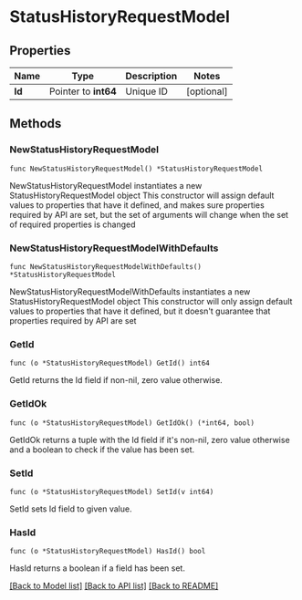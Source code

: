 # StatusHistoryRequestModel

## Properties

Name | Type | Description | Notes
------------ | ------------- | ------------- | -------------
**Id** | Pointer to **int64** | Unique ID | [optional] 

## Methods

### NewStatusHistoryRequestModel

`func NewStatusHistoryRequestModel() *StatusHistoryRequestModel`

NewStatusHistoryRequestModel instantiates a new StatusHistoryRequestModel object
This constructor will assign default values to properties that have it defined,
and makes sure properties required by API are set, but the set of arguments
will change when the set of required properties is changed

### NewStatusHistoryRequestModelWithDefaults

`func NewStatusHistoryRequestModelWithDefaults() *StatusHistoryRequestModel`

NewStatusHistoryRequestModelWithDefaults instantiates a new StatusHistoryRequestModel object
This constructor will only assign default values to properties that have it defined,
but it doesn't guarantee that properties required by API are set

### GetId

`func (o *StatusHistoryRequestModel) GetId() int64`

GetId returns the Id field if non-nil, zero value otherwise.

### GetIdOk

`func (o *StatusHistoryRequestModel) GetIdOk() (*int64, bool)`

GetIdOk returns a tuple with the Id field if it's non-nil, zero value otherwise
and a boolean to check if the value has been set.

### SetId

`func (o *StatusHistoryRequestModel) SetId(v int64)`

SetId sets Id field to given value.

### HasId

`func (o *StatusHistoryRequestModel) HasId() bool`

HasId returns a boolean if a field has been set.


[[Back to Model list]](../README.md#documentation-for-models) [[Back to API list]](../README.md#documentation-for-api-endpoints) [[Back to README]](../README.md)


